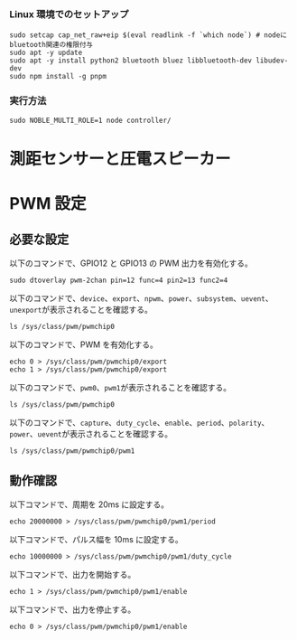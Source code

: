 ### Linux 環境でのセットアップ

```:bash
sudo setcap cap_net_raw+eip $(eval readlink -f `which node`) # nodeにbluetooth関連の権限付与
sudo apt -y update
sudo apt -y install python2 bluetooth bluez libbluetooth-dev libudev-dev
sudo npm install -g pnpm
```

### 実行方法

```:bash
sudo NOBLE_MULTI_ROLE=1 node controller/
```

# 測距センサーと圧電スピーカー

# PWM 設定

## 必要な設定

以下のコマンドで、GPIO12 と GPIO13 の PWM 出力を有効化する。

```(bash)
sudo dtoverlay pwm-2chan pin=12 func=4 pin2=13 func2=4
```

以下のコマンドで、`device`、`export`、`npwm`、`power`、`subsystem`、`uevent`、`unexport`が表示されることを確認する。

```(bash)
ls /sys/class/pwm/pwmchip0
```

以下のコマンドで、PWM を有効化する。

```(bash)
echo 0 > /sys/class/pwm/pwmchip0/export
echo 1 > /sys/class/pwm/pwmchip0/export
```

以下のコマンドで、`pwm0`、`pwm1`が表示されることを確認する。

```(bash)
ls /sys/class/pwm/pwmchip0
```

以下のコマンドで、`capture`、`duty_cycle`、`enable`、`period`、`polarity`、`power`、`uevent`が表示されることを確認する。

```(bash)
ls /sys/class/pwm/pwmchip0/pwm1
```

## 動作確認

以下コマンドで、周期を 20ms に設定する。

```(bash)
echo 20000000 > /sys/class/pwm/pwmchip0/pwm1/period
```

以下コマンドで、パルス幅を 10ms に設定する。

```(bash)
echo 10000000 > /sys/class/pwm/pwmchip0/pwm1/duty_cycle
```

以下コマンドで、出力を開始する。

```(bash)
echo 1 > /sys/class/pwm/pwmchip0/pwm1/enable
```

以下コマンドで、出力を停止する。

```(bash)
echo 0 > /sys/class/pwm/pwmchip0/pwm1/enable
```
